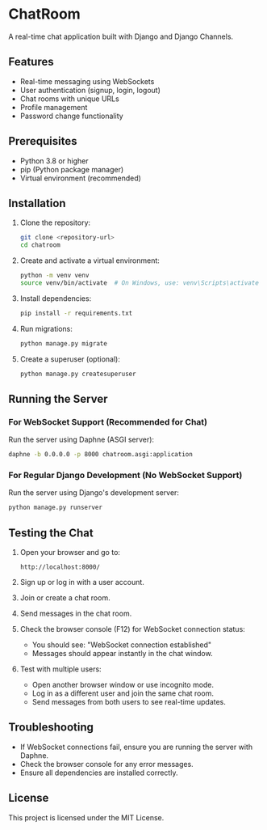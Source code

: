 # ChatRoom

A real-time chat application built with Django and Django Channels.

## Features

- Real-time messaging using WebSockets
- User authentication (signup, login, logout)
- Chat rooms with unique URLs
- Profile management
- Password change functionality

## Prerequisites

- Python 3.8 or higher
- pip (Python package manager)
- Virtual environment (recommended)

## Installation

1. Clone the repository:
   ```bash
   git clone <repository-url>
   cd chatroom
   ```

2. Create and activate a virtual environment:
   ```bash
   python -m venv venv
   source venv/bin/activate  # On Windows, use: venv\Scripts\activate
   ```

3. Install dependencies:
   ```bash
   pip install -r requirements.txt
   ```

4. Run migrations:
   ```bash
   python manage.py migrate
   ```

5. Create a superuser (optional):
   ```bash
   python manage.py createsuperuser
   ```

## Running the Server

### For WebSocket Support (Recommended for Chat)

Run the server using Daphne (ASGI server):
```bash
daphne -b 0.0.0.0 -p 8000 chatroom.asgi:application
```

### For Regular Django Development (No WebSocket Support)

Run the server using Django's development server:
```bash
python manage.py runserver
```

## Testing the Chat

1. Open your browser and go to:
   ```
   http://localhost:8000/
   ```

2. Sign up or log in with a user account.

3. Join or create a chat room.

4. Send messages in the chat room.

5. Check the browser console (F12) for WebSocket connection status:
   - You should see: "WebSocket connection established"
   - Messages should appear instantly in the chat window.

6. Test with multiple users:
   - Open another browser window or use incognito mode.
   - Log in as a different user and join the same chat room.
   - Send messages from both users to see real-time updates.

## Troubleshooting

- If WebSocket connections fail, ensure you are running the server with Daphne.
- Check the browser console for any error messages.
- Ensure all dependencies are installed correctly.

## License

This project is licensed under the MIT License. 